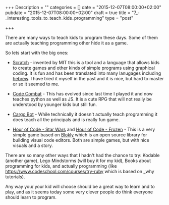 +++
Description = ""
categories = []
date = "2015-12-07T08:00:00+02:00"
pubdate = "2015-12-07T08:00:00+02:00"
draft = true
title = "7_-_interesting_tools_to_teach_kids_programming"
type = "post"

+++

There are many ways to teach kids to program these days.
Some of them are actually teaching programming other hide it as a game.
<!--more-->

So lets start with the big ones:

 * [Scratch](https://scratch.mit.edu/) - invented by MIT this is a tool and a language that allows kids to create games and other kinds of simple programs using graphical coding. 
 It is fun and has been translated into many lanugages including [hebrew](http://www.scratch.org.il/). 
 I have tried it myself in the past and it is nice, but hard to master or so it seemed to me.

 * [Code Combat](https://codecombat.com) - This has evolved since last time I played it and now teaches python as well as JS. It is a cute RPG that will not really be understood by younger kids but still fun.

 * [Cargo Bot](https://itunes.apple.com/us/app/cargo-bot/id519690804?mt=8) - While technically it doesn't actually teach programming it does teach all the principals and is really fun game.
 
 * [Hour of Code - Star Wars](https://code.org/starwars) and [Hour of Code - Frozen](https://studio.code.org/s/frozen/) - This is a very simple game based on [Blokly](https://developers.google.com/blockly/) which is an open source library for building visual code editors. Both are simple games, but with nice visuals and a story.

 There are so many other ways that I hadn't had the chance to try: Kodable (another game), Lego Mindstorms (will buy it for my kid), Books about programming for kids, and actually programming (like https://www.codeschool.com/courses/try-ruby which is based on _why tutorials).

 Any way you/ your kid will choose should be a great way to learn and to play, and as it seems today some very clever people do think everyone should learn to program.

